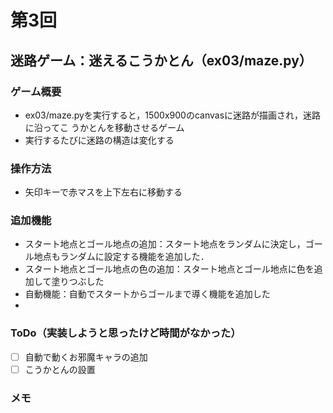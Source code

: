 # 第3回
## 迷路ゲーム：迷えるこうかとん（ex03/maze.py）
### ゲーム概要
- ex03/maze.pyを実行すると，1500x900のcanvasに迷路が描画され，迷路に沿ってこ
うかとんを移動させるゲーム
- 実行するたびに迷路の構造は変化する
### 操作方法
- 矢印キーで赤マスを上下左右に移動する
### 追加機能
- スタート地点とゴール地点の追加：スタート地点をランダムに決定し，ゴール地点もランダムに設定する機能を追加した．
- スタート地点とゴール地点の色の追加：スタート地点とゴール地点に色を追加して塗りつぶした
- 自動機能：自動でスタートからゴールまで導く機能を追加した
- 
### ToDo（実装しようと思ったけど時間がなかった）
- [ ] 自動で動くお邪魔キャラの追加
- [ ] こうかとんの設置
### メモ